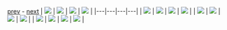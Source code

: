 
[prev](gal_3.md) - [next](gal_5.md)
| [![](../thumb/uncompressed_scenario_training_training.tfrecord-00260-of-01000.gif)](../vid/uncompressed_scenario_training_training.tfrecord-00260-of-01000.gif)  | [![](../thumb/uncompressed_scenario_training_training.tfrecord-00137-of-01000.gif)](../vid/uncompressed_scenario_training_training.tfrecord-00137-of-01000.gif)  | [![](../thumb/uncompressed_scenario_training_training.tfrecord-00077-of-01000.gif)](../vid/uncompressed_scenario_training_training.tfrecord-00077-of-01000.gif)  | [![](../thumb/uncompressed_scenario_training_training.tfrecord-00038-of-01000.gif)](../vid/uncompressed_scenario_training_training.tfrecord-00038-of-01000.gif)  |
|---|---|---|---|
| [![](../thumb/uncompressed_scenario_training_training.tfrecord-00009-of-01000.gif)](../vid/uncompressed_scenario_training_training.tfrecord-00009-of-01000.gif)  | [![](../thumb/uncompressed_scenario_training_training.tfrecord-00025-of-01000.gif)](../vid/uncompressed_scenario_training_training.tfrecord-00025-of-01000.gif)  | [![](../thumb/uncompressed_scenario_training_training.tfrecord-00277-of-01000.gif)](../vid/uncompressed_scenario_training_training.tfrecord-00277-of-01000.gif)  | [![](../thumb/uncompressed_scenario_training_training.tfrecord-00102-of-01000.gif)](../vid/uncompressed_scenario_training_training.tfrecord-00102-of-01000.gif)  |
| [![](../thumb/uncompressed_scenario_training_training.tfrecord-00039-of-01000.gif)](../vid/uncompressed_scenario_training_training.tfrecord-00039-of-01000.gif)  | [![](../thumb/uncompressed_scenario_training_training.tfrecord-00138-of-01000.gif)](../vid/uncompressed_scenario_training_training.tfrecord-00138-of-01000.gif)  | [![](../thumb/uncompressed_scenario_training_training.tfrecord-00165-of-01000.gif)](../vid/uncompressed_scenario_training_training.tfrecord-00165-of-01000.gif)  | [![](../thumb/uncompressed_scenario_training_training.tfrecord-00208-of-01000.gif)](../vid/uncompressed_scenario_training_training.tfrecord-00208-of-01000.gif)  |
| [![](../thumb/uncompressed_scenario_training_training.tfrecord-00127-of-01000.gif)](../vid/uncompressed_scenario_training_training.tfrecord-00127-of-01000.gif)  | [![](../thumb/uncompressed_scenario_training_training.tfrecord-00170-of-01000.gif)](../vid/uncompressed_scenario_training_training.tfrecord-00170-of-01000.gif)  | [![](../thumb/uncompressed_scenario_training_training.tfrecord-00152-of-01000.gif)](../vid/uncompressed_scenario_training_training.tfrecord-00152-of-01000.gif)  | [![](../thumb/uncompressed_scenario_training_training.tfrecord-00181-of-01000.gif)](../vid/uncompressed_scenario_training_training.tfrecord-00181-of-01000.gif)  |
